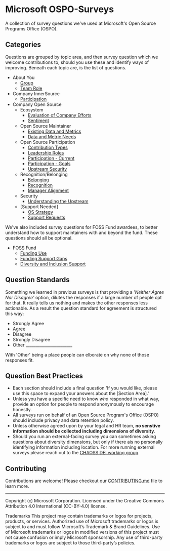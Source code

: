 # Microsoft OSPO-Surveys
A collection of survey questions we've used at Microsoft's Open Source Programs Office (OSPO).

## Categories
Questions are grouped by topic area, and then survey question which we welcome contributions to, should you use these and identify ways of improving.
Beneath each topic are, is the list of questions.  

- About You
  - [Group](about-you/group.md)
  - [Team Role](about-you/team-role.md)
- Company InnerSource
  - [Participation](company-innersource/participation/recent-activity.md)
- Company Open Source
  - Ecosystem
    - [Evaluation of Company Efforts](company-opensource/ecosystem/company-efforts.md)
    - [Sentiment](company-opensource/ecosystem/external-sentiment.md)
  - Open Source Maintainer
    - [Existing Data and Metrics](company-opensource/maintainer/data-metrics.md)
    - [Data and Metric Needs](company-opensource/maintainer/data-metrics-outcome.md)
  - Open Source Participation
    - [Contribution Types](company-opensource/participation/contribution-types.md)
    - [Leadership Roles](company-opensource/maintainer/roles.md)
    - [Participation - Current](company-opensource/participation/recent-participation.md)
    - [Participation - Goals](company-opensource/participation/participation-future.md)
    - [Upstream Security](company-opensource/security/upstream-risks.md)
  - Recognition/Belonging
    - [Belonging](company-opensource/recognition-belonging/community-belonging.md)
    - [Recognition](company-opensource/recognition-belonging)
    - [Manager Alignment](company-opensource/recognition-belonging/manager-support.md)
   - Security
      - [Understanding the Upstream](https://github.com/microsoft/OSPO-Surveys/blob/main/company-opensource/security/upstream-risks.md)
    - [Support Needed]
      - [OS Strategy](company-opensource/support-resources/strategy.md)
      - [Support Requests](company-opensource/participation/support-needed.md)

  
We've also included survey questions for FOSS Fund awardees, to better understand how to support maintainers with and beyond the fund.
These questions should all be optional.

- FOSS Fund
  - [Funding Use](foss-fund/award-usefulness.md)
  - [Funding Support Gaps](foss-fund/gaps.md)
  - [Diversity and Inclusion Support](foss-fund/inclusion.md)

## Question Standards

Something we learned in previous surveys is that providing a *'Neither Agree Nor Disagree'* option, dilutes the responses if a large number of people opt for that.   It really tells us nothing and makes the other responses less actionable. As a result the question standard for agreement is structured this way:
- Strongly Agree
- Agree
- Disagree
- Strongly Disagree
- Other _______________________

With 'Other' being a place people can elborate on why none of those responses fit.

## Question Best Practices

* Each section should include a final question 'If you would like, please use this space to expand your answers about the [Section Area].'
* Unless you have a specific need to know *who* responded in what way, provide an option for people to respond anonymously to encourage honestly.
* All surveys run on behalf of an Open Source Program's Office (OSPO) should include privacy and data retention policy.
* Unless otherwise agreed upon by your legal and HR team, **no senstive information should be collected including dimensions of diversity**. 
* Should you run an external-facing survey you can sometimes asking questions about diversity dimensions, but only if there ais no personally identifying information including location. For more running external surveys please reach out to the [CHAOSS DEI working group](https://github.com/chaoss/wg-dei).

## Contributing

Contributions are welcome!  Please checkout our [CONTRIBUTING.md](CONTRIBUTING.md) file to learn more.

---


Copyright (c) Microsoft Corporation.
Licensed under the Creative Commons Attribution 4.0 International (CC-BY-4.0) license.

Trademarks This project may contain trademarks or logos for projects, products, or services. Authorized use of Microsoft trademarks or logos is subject to and must follow Microsoft’s Trademark & Brand Guidelines. Use of Microsoft trademarks or logos in modified versions of this project must not cause confusion or imply Microsoft sponsorship. Any use of third-party trademarks or logos are subject to those third-party’s policies.
